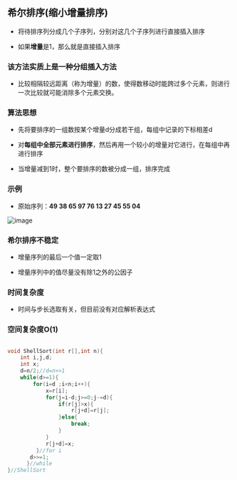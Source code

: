 ## 希尔排序(缩小增量排序)

- 将待排序列分成几个子序列，分别对这几个子序列进行直接插入排序

- 如果**增量**是1，那么就是直接插入排序

### 该方法实质上是一种分组插入方法

- 比较相隔较远距离（称为增量）的数，使得数移动时能跨过多个元素，则进行一次比较就可能消除多个元素交换。

### 算法思想

- 先将要排序的一组数按某个增量d分成若干组，每组中记录的下标相差d

- 对**每组中全部元素进行排序**，然后再用一个较小的增量对它进行，在每组中再进行排序

- 当增量减到1时，整个要排序的数被分成一组，排序完成

### 示例

- 原始序列：**49 38 65 97 76 13 27 45 55 04**

![image](https://github.com/YC-L/Postgraduate-examination/blob/DataStructure/imgs/Shell-instance.png)

### 希尔排序不稳定

- 增量序列的最后一个值一定取1

- 增量序列中的值尽量没有除1之外的公因子

### 时间复杂度

- 时间与步长选取有关，但目前没有对应解析表达式

### 空间复杂度O(1)

```cpp

void ShellSort(int r[],int n){ 
	int i,j,d;
    int x;
    d=n/2;//d=n>>1
	while(d>=1){
		for(i=d ;i<n;i++){  
			x=r[i];
         	for(j=i-d;j>=0;j-=d){
				if(r[j]>x){
					r[j+d]=r[j];
				}else{
					break;
				}				
			}           	
	        r[j+d]=x;
	     }//for i
       d>>=1;
      }//while
}//ShellSort

```





 